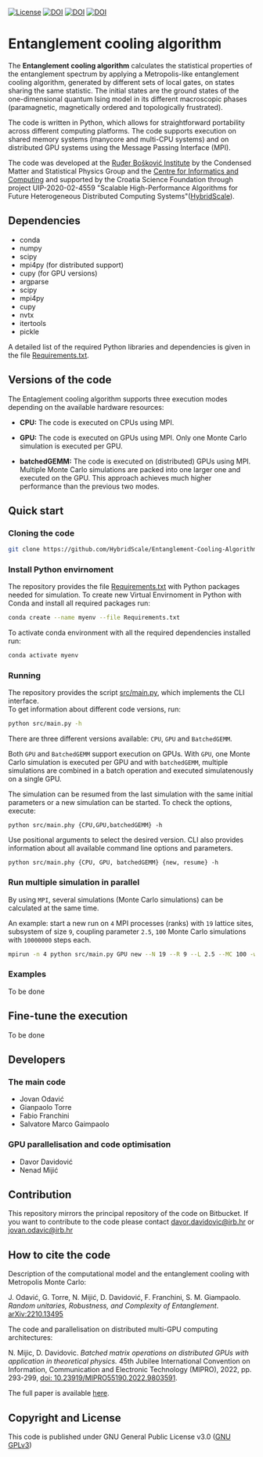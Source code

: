 [![License](https://img.shields.io/badge/License-GNU%20GPLv3-green)](./LICENSE) [![DOI](https://zenodo.org/badge/349075288.svg)](https://zenodo.org/record/7252232#.Y7yNv6fMJhG) [![DOI](https://img.shields.io/badge/DOI-10.1145%2F3313828%20-orange)](https://doi.org/10.48550/arXiv.2210.13495) [![DOI](https://img.shields.io/badge/DOI-10.1002%2Fcpe.3394%20-orange)](http://dx.doi.org/10.23919/mipro55190.2022.9803591)

# Entanglement cooling algorithm

The **Entanglement cooling algorithm** calculates the statistical properties of the entanglement spectrum by applying a Metropolis-like entanglement cooling algorithm, generated by different sets of local gates, on states sharing the same statistic. The initial states are the ground states of the one-dimensional quantum Ising model in its different macroscopic phases (paramagnetic, magnetically ordered and  topologically frustrated).

The code is written in Python, which allows for straightforward portability across different computing platforms. The code supports execution on shared memory systems (manycore and multi-CPU systems) and on distributed GPU systems using the Message Passing Interface (MPI).

The code was developed at the [Ruđer Bošković Institute](https://www.irb.hr/) by the Condensed Matter and Statistical Physics Group and the [Centre for Informatics and Computing](https://cir.com.hr/) and supported by the Croatia Science Foundation through project UIP-2020-02-4559 "Scalable High-Performance Algorithms for Future Heterogeneous Distributed Computing Systems"([HybridScale](https://www.croris.hr/projekti/projekt/6243?lang=en)).

## Dependencies

- conda
- numpy
- scipy
- mpi4py (for distributed support)
- cupy (for GPU versions)
- argparse
- scipy
- mpi4py
- cupy
- nvtx
- itertools
- pickle

A detailed list of the required Python libraries and dependencies is given in the file [Requirements.txt](./Requirements.txt).

## Versions of the code

The Entaglement cooling algorithm supports three execution modes depending on the available hardware resources:

- **CPU:** The code is executed on CPUs using MPI.

- **GPU:** The code is executed on GPUs using MPI. Only one Monte Carlo simulation is executed per GPU.

- **batchedGEMM:** The code is executed on (distributed) GPUs using MPI. Multiple Monte Carlo simulations are packed into one larger one and executed on the GPU. This approach achieves much higher performance than the previous two modes.

## Quick start

### Cloning the code

```bash
git clone https://github.com/HybridScale/Entanglement-Cooling-Algorithm.git
```

### Install Python envirnoment 

The repository provides the file [Requirements.txt](./Requirements.txt) with Python packages needed for simulation. To create new Virtual Envirnoment in Python with Conda and install all required packages run:

```bash
conda create --name myenv --file Requirements.txt
```

To activate conda environment with all the required dependencies installed run:
```bash
conda activate myenv
```

### Running

The repository provides the script [src/main.py](main.py), which implements the CLI interface.  
To get information about different code versions, run:

```bash
python src/main.py -h
``` 
There are three different versions available: `CPU`, `GPU` and `BatchedGEMM`.
 
Both `GPU` and `BatchedGEMM` support execution on GPUs. With `GPU`, one Monte Carlo simulation is executed per GPU and with `batchedGEMM`, multiple simulations are combined in a batch operation and executed simulatenously on a single GPU.

The simulation can be resumed from the last simulation with the same initial parameters or a new simulation can be started.
To check the options, execute:

```
python src/main.phy {CPU,GPU,batchedGEMM} -h
```

Use positional arguments to select the desired version. CLI also provides information about all available command line options and parameters.

```
python src/main.phy {CPU, GPU, batchedGEMM} {new, resume} -h
```

### Run multiple simulation in parallel
By using `MPI`, several simulations (Monte Carlo simulations) can be calculated at the same time. 

An example: start a new run on `4` MPI processes (ranks) with `19` lattice sites, subsystem of size `9`, coupling parameter `2.5`, `100` Monte Carlo simulations with `10000000` steps each.

```bash
mpirun -n 4 python src/main.py GPU new --N 19 --R 9 --L 2.5 --MC 100 -w 10000000
```

### Examples

To be done

## Fine-tune the execution

To be done

## Developers

### The main code

- Jovan Odavić 
- Gianpaolo Torre
- Fabio Franchini
- Salvatore Marco Gaimpaolo

### GPU parallelisation and code optimisation

- Davor Davidović
- Nenad Mijić

## Contribution

This repository mirrors the principal repository of the code on Bitbucket. If you want to contribute to the code please contact davor.davidovic@irb.hr or jovan.odavic@irb.hr

## How to cite the code

Description of the computational model and the entanglement cooling with Metropolis Monte Carlo:

J. Odavić, G. Torre, N. Mijić, D. Davidović, F. Franchini, S. M. Giampaolo.  *Random unitaries, Robustness, and Complexity of Entanglement*. [arXiv:2210.13495](https://doi.org/10.48550/arXiv.2210.13495)

The code and parallelisation on distributed multi-GPU computing architectures:

N. Mijic, D. Davidovic. *Batched matrix operations on distributed GPUs with application in theoretical physics.* 45th Jubilee International Convention on Information, Communication and Electronic Technology (MIPRO), 2022, pp. 293-299, [doi: 10.23919/MIPRO55190.2022.9803591](http://dx.doi.org/10.23919/mipro55190.2022.9803591).


The full paper is available [here](http://fulir.irb.hr/7514/).

## Copyright and License

This code is published under GNU General Public License v3.0 ([GNU GPLv3](./LICENSE))
